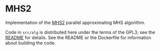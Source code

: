 # MHS2
Implementation of the [MHS2](https://github.com/npcardoso/MHS2) parallel approximating MHS algorithm.

Code in `src/alg` is distributed here under the terms of the GPL3; see the [README](src/alg/README.md) for details.
See the README or the Dockerfile for information about building the code.

